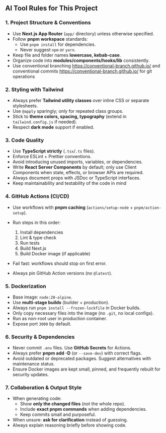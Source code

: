 ## AI Tool Rules for This Project

### 1. **Project Structure & Conventions**

* Use **Next.js App Router** (`app/` directory) unless otherwise specified.
* Follow **pnpm workspace** standards:
  * Use `pnpm install` for dependencies.
  * Never suggest `npm` or `yarn`.
* Keep file and folder names **lowercase, kebab-case**.
* Organize code into **modules/components/hooks/lib** consistently.
* Use conventional branching https://conventional-branch.github.io/ and conventional commits https://conventional-branch.github.io/ for git operations 

### 2. **Styling with Tailwind**

* Always prefer **Tailwind utility classes** over inline CSS or separate stylesheets.
* Use `@apply` sparingly; only for repeated class groups.
* Stick to **theme colors, spacing, typography** (extend in `tailwind.config.js` if needed).
* Respect **dark mode** support if enabled.

### 3. **Code Quality**

* Use **TypeScript strictly** (`.tsx`/`.ts` files).
* Enforce ESLint + Prettier conventions.
* Avoid introducing unused imports, variables, or dependencies.
* Write **React Server Components** by default; only use Client Components when state, effects, or browser APIs are required.
* Always document props with JSDoc or TypeScript interfaces.
* Keep maintainability and testability of the code in mind

### 4. **GitHub Actions (CI/CD)**

* Use workflows with **pnpm caching** (`actions/setup-node` + `pnpm/action-setup`).
* Run steps in this order:

  1. Install dependencies
  2. Lint & type check
  3. Run tests
  4. Build Next.js
  5. Build Docker image (if applicable)
* Fail fast: workflows should stop on first error.
* Always pin GitHub Action versions (no `@latest`).

### 5. **Dockerization**

* Base image: `node:20-alpine`.
* Use **multi-stage builds** (builder + production).
* Always run `pnpm install --frozen-lockfile` in Docker builds.
* Only copy necessary files into the image (no `.git`, no local configs).
* Run as non-root user in production container.
* Expose port `3000` by default.

### 6. **Security & Dependencies**

* Never commit `.env` files. Use **GitHub Secrets** for Actions.
* Always prefer **pnpm add <pkg> -D** (or `--save-dev`) with correct flags.
* Avoid outdated or deprecated packages. Suggest alternatives with maintenance status.
* Ensure Docker images are kept small, pinned, and frequently rebuilt for security updates.

### 7. **Collaboration & Output Style**

* When generating code:
  * Show **only the changed files** (not the whole repo).
  * Include **exact pnpm commands** when adding dependencies.
  * Keep commits small and purposeful.
* When unsure: **ask for clarification** instead of guessing.
* Always explain reasoning briefly before showing code.
